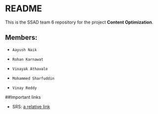 # README #

This is the SSAD team 6 repository for the project **Content Optimization**.

## Members:
*     Aayush Naik
*     Rohan Karnawat
*     Vinayak Athavale
*     Mohammed Sharfuddin
*     Vinay Reddy

##Important links
* SRS: [a relative link](SRS)